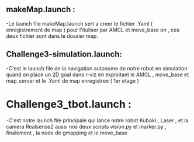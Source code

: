 
## makeMap.launch :
-Le launch file makeMap.launch sert a creer le fichier .Yaml ( enregistrement de map ) pour l'ituliser par AMCL et move_base on , ces deux fichier sont dans le dossier map.

## Challenge3-simulation.launch:

-C'est le launch file de la navigation autonome de notre robot en simulation  quand on place un 2D goal dans r-viz en exploitant le AMCL , move_base et map_server et le .Yaml de map enregistree ( 1er etage )

# Challenge3_tbot.launch :

-C'est notre launch file principale qui lance notre robot Kuboki , Laser , et la camera Realsense2 aussi nos deux scripts vision.py et marker.py , finalement , la node de gmapping et le move_base
